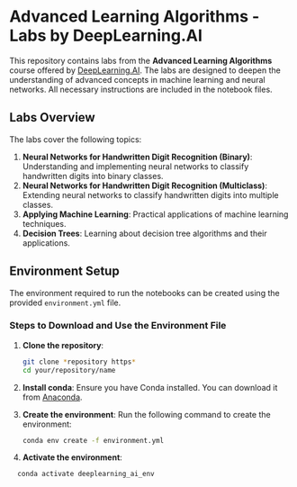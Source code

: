 # Advanced Learning Algorithms - Labs by DeepLearning.AI

This repository contains labs from the **Advanced Learning Algorithms** course offered by [DeepLearning.AI](https://www.deeplearning.ai/). The labs are designed to deepen the understanding of advanced concepts in machine learning and neural networks. All necessary instructions are included in the notebook files.

## Labs Overview

The labs cover the following topics:

1. **Neural Networks for Handwritten Digit Recognition (Binary)**: Understanding and implementing neural networks to classify handwritten digits into binary classes.
2. **Neural Networks for Handwritten Digit Recognition (Multiclass)**: Extending neural networks to classify handwritten digits into multiple classes.
3. **Applying Machine Learning**: Practical applications of machine learning techniques.
4. **Decision Trees**: Learning about decision tree algorithms and their applications.

## Environment Setup

The environment required to run the notebooks can be created using the provided `environment.yml` file.

### Steps to Download and Use the Environment File

1. **Clone the repository**:
   
   ```bash
   git clone *repository https*
   cd your/repository/name
   
3. **Install conda**:
   Ensure you have Conda installed. You can download it from [Anaconda](https://www.anaconda.com/).
4. **Create the environment**:
   Run the following command to create the environment:
   
   ```bash
   conda env create -f environment.yml
   
6. **Activate the environment**:
 ```bash
   conda activate deeplearning_ai_env

